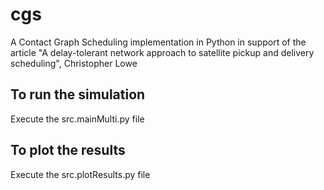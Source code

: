 # cgs
A Contact Graph Scheduling implementation in Python in support of the article "A 
delay-tolerant network approach to satellite pickup and delivery scheduling", 
Christopher Lowe

## To run the simulation
Execute the src.mainMulti.py file

## To plot the results
Execute the src.plotResults.py file